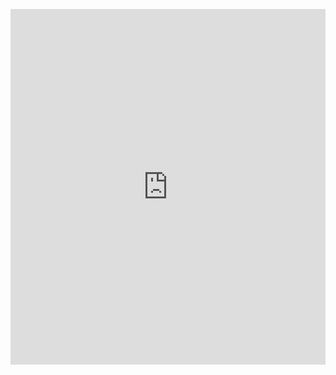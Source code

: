 <p><iframe allowfullscreen width="100%" height="569" class="google-slides-iframe" frameborder="0" scrolling="no" src="https://docs.google.com/presentation/d/e/2PACX-1vQdwoxc_qOSBXkFGDD4270mTN560wgKwkPhoDDcrQKqoKP3C9tlvzIAKMHo5HkykmuZD0x2pU3abTfK/embed?start=false&amp;loop=false&amp;delayms=3000"></iframe></p>